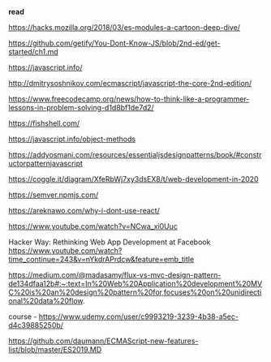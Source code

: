 **read**

https://hacks.mozilla.org/2018/03/es-modules-a-cartoon-deep-dive/

https://github.com/getify/You-Dont-Know-JS/blob/2nd-ed/get-started/ch1.md  

https://javascript.info/  

http://dmitrysoshnikov.com/ecmascript/javascript-the-core-2nd-edition/  

https://www.freecodecamp.org/news/how-to-think-like-a-programmer-lessons-in-problem-solving-d1d8bf1de7d2/  

https://fishshell.com/  

https://javascript.info/object-methods  

https://addyosmani.com/resources/essentialjsdesignpatterns/book/#constructorpatternjavascript

https://coggle.it/diagram/XfeRbWj7xy3dsEX8/t/web-development-in-2020

https://semver.npmjs.com/  

https://areknawo.com/why-i-dont-use-react/

https://www.youtube.com/watch?v=NCwa_xi0Uuc

Hacker Way: Rethinking Web App Development at Facebook  https://www.youtube.com/watch?time_continue=243&v=nYkdrAPrdcw&feature=emb_title

https://medium.com/@madasamy/flux-vs-mvc-design-pattern-de134dfaa12b#:~:text=In%20Web%20Application%20development%20MVC%20is%20an%20design%20pattern%20for,focuses%20on%20unidirectional%20data%20flow.

course - https://www.udemy.com/user/c9993219-3239-4b38-a5ec-d4c39885250b/

https://github.com/daumann/ECMAScript-new-features-list/blob/master/ES2019.MD
